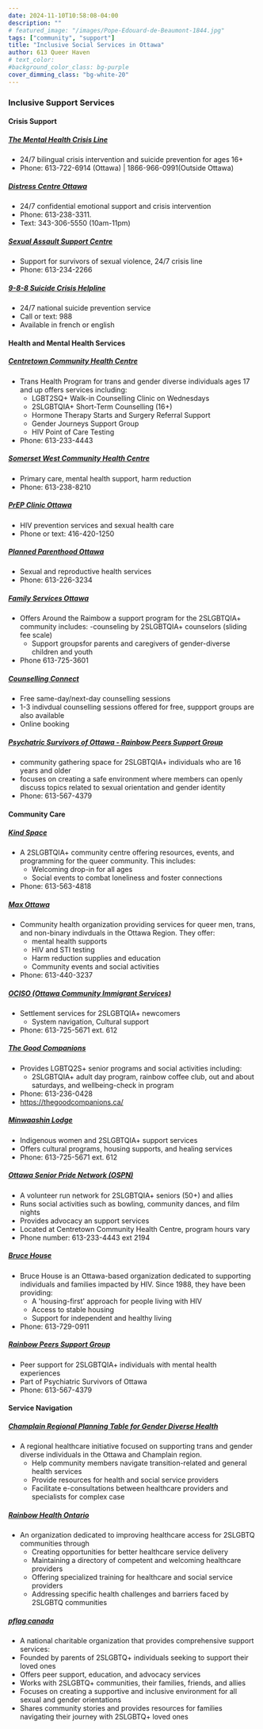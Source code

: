 ```yaml
---
date: 2024-11-10T10:58:08-04:00
description: ""
# featured_image: "/images/Pope-Edouard-de-Beaumont-1844.jpg"
tags: ["community", "support"]
title: "Inclusive Social Services in Ottawa"
author: 613 Queer Haven
# text_color:
#background_color_class: bg-purple
cover_dimming_class: "bg-white-20"
---
```


### Inclusive Support Services 

#### Crisis Support

##### [The Mental Health Crisis Line](https://crisisline.ca/)
- 24/7 bilingual crisis intervention and suicide prevention for ages 16+
- Phone: 613-722-6914 (Ottawa) | 1866-966-0991(Outside Ottawa)
<!--more-->

##### [Distress Centre Ottawa](https://www.dcottawa.on.ca/)
- 24/7 confidential emotional support and crisis intervention
- Phone: 613-238-3311.
- Text: 343-306-5550 (10am-11pm)

##### [Sexual Assault Support Centre](https://sascottawa.com/)
- Support for survivors of sexual violence, 24/7 crisis line
- Phone: 613-234-2266

##### [9-8-8 Suicide Crisis Helpline](https://988.ca/)
 - 24/7 national suicide prevention service 
 - Call or text: 988
 - Available in french or english

#### Health and Mental Health Services 

##### [Centretown Community Health Centre](https://www.centretownchc.org/)
- Trans Health Program for trans and gender diverse individuals ages 17 and up offers services including:
  - LGBT2SQ+ Walk-in Counselling Clinic on Wednesdays
  - 2SLGBTQIA+ Short-Term Counselling (16+)
  - Hormone Therapy Starts and Surgery Referral Support
  - Gender Journeys Support Group
  - HIV Point of Care Testing
- Phone: 613-233-4443

##### [Somerset West Community Health Centre](https://www.swchc.on.ca/)
- Primary care, mental health support, harm reduction
- Phone: 613-238-8210

##### [PrEP Clinic Ottawa](https://www.prepclinic.ca/in-person-services/ottawa-clinic/)
- HIV prevention services and sexual health care
- Phone or text: 416-420-1250

##### [Planned Parenthood Ottawa](https://ppottawa.ca/)
- Sexual and reproductive health services
- Phone: 613-226-3234

##### [Family Services Ottawa](https://familyservicesottawa.org/services-and-programs/around-the-rainbow/)
- Offers Around the Raimbow a support program for the 2SLGBTQIA+ community includes:
  -counseling by 2SLGBTQIA+ counselors (sliding fee scale)
  - Support groupsfor parents and caregivers of gender-diverse children and youth
- Phone 613-725-3601

##### [Counselling Connect](https://www.counsellingconnect.org/#1739599702)
- Free same-day/next-day counselling sessions
- 1-3 indivdual counselling sessions offered for free, suppport groups are also available 
- Online booking

##### [Psychatric Survivors of Ottawa - Rainbow Peers Support Group](https://www.pso-ottawa.ca/rainbow-peers)
- community gathering space for 2SLGBTQIA+ individuals who are 16 years and older
-  focuses on creating a safe environment where members can openly discuss topics related to sexual orientation and gender identity
-  Phone: 613-567-4379

#### Community Care

##### [Kind Space](https://kindspace.ca/)
- A 2SLGBTQIA+ community centre offering resources, events, and programming for the queer community. This includes:
  - Welcoming drop-in for all ages
  - Social events to combat loneliness and foster connections
- Phone: 613-563-4818 

##### [Max Ottawa](https://maxottawa.ca)
- Community health organization providing services for queer men, trans, and non-binary indivduals in the Ottawa Region. They offer:
  - mental health supports
  - HIV and STI testing
  - Harm reduction supplies and education
  - Community events and social activities 
- Phone: 613-440-3237

##### [OCISO (Ottawa Community Immigrant Services)](https://ociso.org/)
- Settlement services for 2SLGBTQIA+ newcomers
  - System navigation, Cultural support
- Phone: 613-725-5671 ext. 612

##### [The Good Companions](https://thegoodcompanions.ca/)
- Provides LGBTQ2S+ senior programs and social activities including:
  - 2SLGBTQIA+ adult day program, rainbow coffee club, out and about saturdays, and wellbeing-check in program
- Phone: 613-236-0428
- https://thegoodcompanions.ca/

##### [Minwaashin Lodge](https://www.minlodge.com/)
- Indigenous women and 2SLGBTQIA+ support services
- Offers cultural programs, housing supports, and healing services
- Phone: 613-725-5671 ext. 612

##### [Ottawa Senior Pride Network (OSPN)](http://www.ospn-rfao.ca/)
- A volunteer run network for 2SLGBTQIA+ seniors (50+) and allies
- Runs social activities such as bowling, community dances, and film nights
- Provides advocacy an support services
- Located at Centretown Community Health Centre, program hours vary
- Phone number: 613-233-4443 ext 2194

##### [Bruce House](https://brucehouse.ca)
- Bruce House is an Ottawa-based organization dedicated to supporting individuals and families impacted by HIV. Since 1988, they have been providing:
  - A 'housing-first' approach for people living with HIV
  - Access to stable housing
  - Support for independent and healthy living
- Phone: 613-729-0911

##### [Rainbow Peers Support Group](https://www.pso-ottawa.ca/peer-support-groups)
- Peer support for 2SLGBTQIA+ individuals with mental health experiences
- Part of Psychiatric Survivors of Ottawa
- Phone: 613-567-4379

#### Service Navigation 

##### [Champlain Regional Planning Table for Gender Diverse Health](https://transhealthottawa.org/)
- A regional healthcare initiative focused on supporting trans and gender diverse individuals in the Ottawa and Champlain region.
  - Help community members navigate transition-related and general health services
  - Provide resources for health and social service providers
  - Facilitate e-consultations between healthcare providers and specialists for complex case

##### [Rainbow Health Ontario](https://www.rainbowhealthontario.ca/)
- An organization dedicated to improving healthcare access for 2SLGBTQ communities through
  - Creating opportunities for better healthcare service delivery
  - Maintaining a directory of competent and welcoming healthcare providers
  - Offering specialized training for healthcare and social service providers
  - Addressing specific health challenges and barriers faced by 2SLGBTQ communities

##### [pflag canada](https://pflagcanada.ca/)
- A national charitable organization that provides comprehensive support services:
 - Founded by parents of 2SLGBTQ+ individuals seeking to support their loved ones
 - Offers peer support, education, and advocacy services
 - Works with 2SLGBTQ+ communities, their families, friends, and allies
 - Focuses on creating a supportive and inclusive environment for all sexual and gender orientations
 - Shares community stories and provides resources for families navigating their journey with 2SLGBTQ+ loved ones

